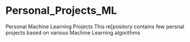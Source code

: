 # Personal_Projects_ML
Personal Machine Learning Projects
This re[pository contains few persnal projects based on various Machine Learning algorithms
